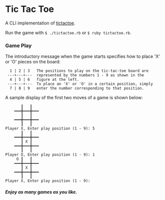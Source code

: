 # Tic Tac Toe

A CLI implementation of [tictactoe](http://en.wikipedia.org/wiki/Tic-tac-toe).

Run the game with `$ ./tictactoe.rb` or `$ ruby tictactoe.rb`.

### Game Play

The introductory message when the game starts specifies how to place 'X' or 'O' pieces on the board:

```
  1 | 2 | 3   The positions to play on the tic-tac-toe board are
 ---+---+---  represented by the numbers 1 - 9 as shown in the
  4 | 5 | 6   figure at the left.
 ---+---+---  To place an 'X' or 'O' in a certain position, simply
  7 | 8 | 9   enter the number corresponding to that position.
```

A sample display of the first two moves of a game is shown below:

```
	   ┃   ┃   
	━━━╋━━━╋━━━
	   ┃   ┃   
	━━━╋━━━╋━━━
	   ┃   ┃   
Player X, Enter play position (1 - 9): 5
	   ┃   ┃   
	━━━╋━━━╋━━━
	   ┃ X ┃   
	━━━╋━━━╋━━━
	   ┃   ┃   
Player O, Enter play position (1 - 9): 1
	 O ┃   ┃   
	━━━╋━━━╋━━━
	   ┃ X ┃   
	━━━╋━━━╋━━━
	   ┃   ┃   
Player X, Enter play position (1 - 9): 
```

##### *Enjoy as many games as you like.*
